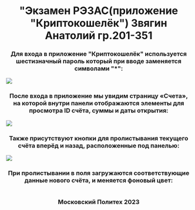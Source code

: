 <h1 align="center">"Экзамен РЭЗАС(приложение "Криптокошелёк") Звягин Анатолий гр.201-351</h1>

<h3 align="center">Для входа в приложение "Криптокошелёк" используется шестизначный пароль который при вводе заменяется символами "*":</h3>
<img align="center" src="https://github.com/BASTION8/201_351_Zvyagin/assets/49448697/13fc43ed-7b5f-47e3-a69c-7af5ca3552fd"/>

<h3 align="center">После входа в приложение мы увидим страницу «Счета», на которой внутри панели отображаются элементы для просмотра ID счёта, суммы и даты открытия:</h3> 
<img align="center" src="https://github.com/BASTION8/201_351_Zvyagin/assets/49448697/92aee70e-178e-4a1a-9787-d6f072a6e42a"/>

<h3 align="center">Также присутствуют кнопки для пролистывания текущего счёта вперёд и назад, расположенные под панелью:</h3>
<img align="center" src="https://github.com/BASTION8/201_351_Zvyagin/assets/49448697/b7013b5f-d9b3-47ac-9792-9eaf84b05560"/>

<h3 align="center">При пролистывании в поля загружаются соответствующие данные нового счёта, и меняется фоновый цвет:</h3>
<img align="center" src=""/>

<h3 align="center">Московский Политех 2023</h3>
